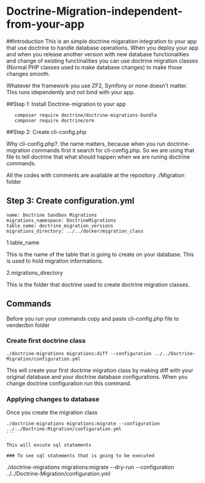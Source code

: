 # Doctrine-Migration-independent-from-your-app

##Introduction
This is an simple doctrine migaration integration to your app that use doctrine to handle database operations. 
When you deploy your app and when you release another version with new database functionalities and change of existing functinalities
you can use doctrine migration classes (Normal PHP classes used to make database changes) to make those changes smooth.

Whatever the framework you use ZF2, Symfony or none doesn't matter. This runs idependently and not bind with your app.

##Step 1: Install Doctrine-migration to your app

```
   composer require doctrine/doctrine-migrations-bundle
   composer require doctrine/orm
````

##Step 2: Create cli-config.php

Why cli-config.php?. the name matters, because when you run doctrine-migration commands first it search for cli-config.php.
So we are using that file to tell doctrine that what should happen when we are runing doctrine commands.

All the codes with comments are available at the repository ./Migration folder

## Step 3: Create configuration.yml

````
name: Doctrine Sandbox Migrations
migrations_namespace: DoctrineMigrations
table_name: doctrine_migration_versions
migrations_directory: ../../docker/migration_class
````
1.table_name

This is the name of the table that is going to create on your database. This is used to hold migration informations.

2.migrations_directory

This is the folder that doctrine used to create doctrine migration classes.

## Commands

Before you run your commands copy and paste cli-config.php file to vender/bin folder

### Create first doctrine class
````    
./doctrine-migrations migrations:diff --configuration ../../Doctrine-Migration/configuration.yml
````
This will create your first doctrine migration class by making diff with your original database and your doctrine database
configurations. When you change doctrine configuration run this command.


### Applying changes to database

Once you create the migration class
````
./doctrine-migrations migrations:migrate --configuration ../../Doctrine-Migration/configuration.yml
```

This will excute sql statements 

### To see sql statements that is going to be executed

````
./doctrine-migrations migrations:migrate --dry-run --configuration ../../Doctrine-Migration/configuration.yml
```












